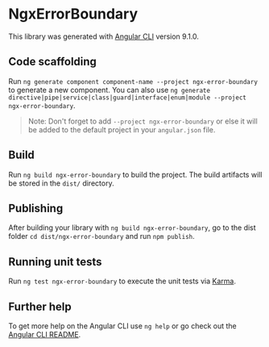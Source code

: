# NgxErrorBoundary

This library was generated with [Angular CLI](https://github.com/angular/angular-cli) version 9.1.0.

## Code scaffolding

Run `ng generate component component-name --project ngx-error-boundary` to generate a new component. You can also use `ng generate directive|pipe|service|class|guard|interface|enum|module --project ngx-error-boundary`.
> Note: Don't forget to add `--project ngx-error-boundary` or else it will be added to the default project in your `angular.json` file. 

## Build

Run `ng build ngx-error-boundary` to build the project. The build artifacts will be stored in the `dist/` directory.

## Publishing

After building your library with `ng build ngx-error-boundary`, go to the dist folder `cd dist/ngx-error-boundary` and run `npm publish`.

## Running unit tests

Run `ng test ngx-error-boundary` to execute the unit tests via [Karma](https://karma-runner.github.io).

## Further help

To get more help on the Angular CLI use `ng help` or go check out the [Angular CLI README](https://github.com/angular/angular-cli/blob/master/README.md).
